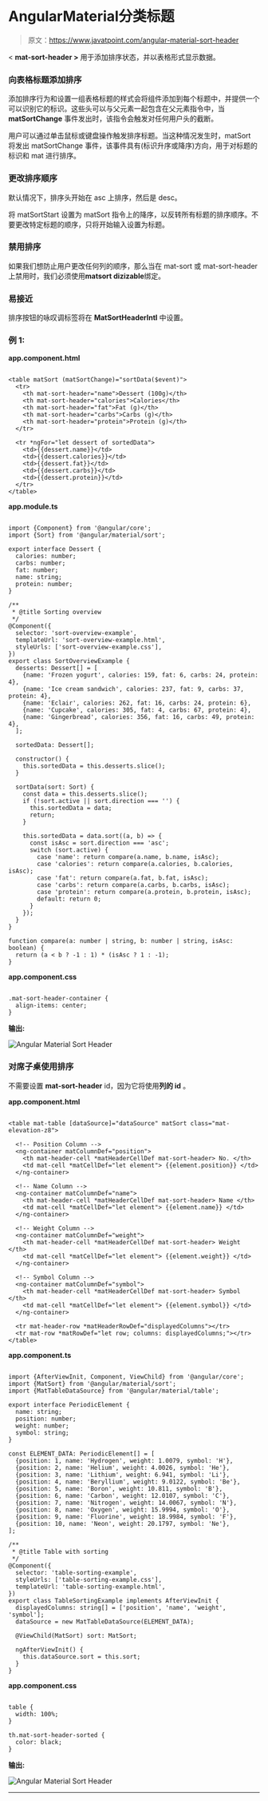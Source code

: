 # AngularMaterial分类标题

> 原文：<https://www.javatpoint.com/angular-material-sort-header>

< **mat-sort-header >** 用于添加排序状态，并以表格形式显示数据。

### 向表格标题添加排序

添加排序行为和设置一组表格标题的样式会将<mat-sort-header>组件添加到每个标题中，并提供一个可以识别它的标识。这些头可以与父元素一起包含在父元素指令中，当 **matSortChange** 事件发出时，该指令会触发对任何用户头的截断。</mat-sort-header>

用户可以通过单击鼠标或键盘操作触发排序标题。当这种情况发生时，matSort 将发出 matSortChange 事件，该事件具有(标识升序或降序)方向，用于对标题的标识和 mat 进行排序。

### 更改排序顺序

默认情况下，排序头开始在 asc 上排序，然后是 desc。

将 matSortStart 设置为 matSort 指令上的降序，以反转所有标题的排序顺序。不要更改特定标题的顺序，只将开始输入设置为标题。

### 禁用排序

如果我们想防止用户更改任何列的顺序，那么当在 mat-sort 或 mat-sort-header 上禁用时，我们必须使用**matsort dizizable**绑定。

### 易接近

排序按钮的咏叹调标签将在 **MatSortHeaderIntl** 中设置。

### 例 1:

**app.component.html**

```

<table matSort (matSortChange)="sortData($event)">
  <tr>
    <th mat-sort-header="name">Dessert (100g)</th>
    <th mat-sort-header="calories">Calories</th>
    <th mat-sort-header="fat">Fat (g)</th>
    <th mat-sort-header="carbs">Carbs (g)</th>
    <th mat-sort-header="protein">Protein (g)</th>
  </tr>

  <tr *ngFor="let dessert of sortedData">
    <td>{{dessert.name}}</td>
    <td>{{dessert.calories}}</td>
    <td>{{dessert.fat}}</td>
    <td>{{dessert.carbs}}</td>
    <td>{{dessert.protein}}</td>
  </tr>
</table>

```

**app.module.ts**

```

import {Component} from '@angular/core';
import {Sort} from '@angular/material/sort';

export interface Dessert {
  calories: number;
  carbs: number;
  fat: number;
  name: string;
  protein: number;
}

/**
 * @title Sorting overview
 */
@Component({
  selector: 'sort-overview-example',
  templateUrl: 'sort-overview-example.html',
  styleUrls: ['sort-overview-example.css'],
})
export class SortOverviewExample {
  desserts: Dessert[] = [
    {name: 'Frozen yogurt', calories: 159, fat: 6, carbs: 24, protein: 4},
    {name: 'Ice cream sandwich', calories: 237, fat: 9, carbs: 37, protein: 4},
    {name: 'Eclair', calories: 262, fat: 16, carbs: 24, protein: 6},
    {name: 'Cupcake', calories: 305, fat: 4, carbs: 67, protein: 4},
    {name: 'Gingerbread', calories: 356, fat: 16, carbs: 49, protein: 4},
  ];

  sortedData: Dessert[];

  constructor() {
    this.sortedData = this.desserts.slice();
  }

  sortData(sort: Sort) {
    const data = this.desserts.slice();
    if (!sort.active || sort.direction === '') {
      this.sortedData = data;
      return;
    }

    this.sortedData = data.sort((a, b) => {
      const isAsc = sort.direction === 'asc';
      switch (sort.active) {
        case 'name': return compare(a.name, b.name, isAsc);
        case 'calories': return compare(a.calories, b.calories, isAsc);
        case 'fat': return compare(a.fat, b.fat, isAsc);
        case 'carbs': return compare(a.carbs, b.carbs, isAsc);
        case 'protein': return compare(a.protein, b.protein, isAsc);
        default: return 0;
      }
    });
  }
}

function compare(a: number | string, b: number | string, isAsc: boolean) {
  return (a < b ? -1 : 1) * (isAsc ? 1 : -1);
}

```

**app.component.css**

```

.mat-sort-header-container {
  align-items: center;
}

```

**输出:**

![Angular Material Sort Header](img/244fda3cb207b5f172f099ad53e5fb45.png)

### 对席子桌使用排序

不需要设置 **mat-sort-header** id，因为它将使用**列的 id** 。

**app.component.html**

```

<table mat-table [dataSource]="dataSource" matSort class="mat-elevation-z8">

  <!-- Position Column -->
  <ng-container matColumnDef="position">
    <th mat-header-cell *matHeaderCellDef mat-sort-header> No. </th>
    <td mat-cell *matCellDef="let element"> {{element.position}} </td>
  </ng-container>

  <!-- Name Column -->
  <ng-container matColumnDef="name">
    <th mat-header-cell *matHeaderCellDef mat-sort-header> Name </th>
    <td mat-cell *matCellDef="let element"> {{element.name}} </td>
  </ng-container>

  <!-- Weight Column -->
  <ng-container matColumnDef="weight">
    <th mat-header-cell *matHeaderCellDef mat-sort-header> Weight </th>
    <td mat-cell *matCellDef="let element"> {{element.weight}} </td>
  </ng-container>

  <!-- Symbol Column -->
  <ng-container matColumnDef="symbol">
    <th mat-header-cell *matHeaderCellDef mat-sort-header> Symbol </th>
    <td mat-cell *matCellDef="let element"> {{element.symbol}} </td>
  </ng-container>

  <tr mat-header-row *matHeaderRowDef="displayedColumns"></tr>
  <tr mat-row *matRowDef="let row; columns: displayedColumns;"></tr>
</table>

```

**app.component.ts**

```

import {AfterViewInit, Component, ViewChild} from '@angular/core';
import {MatSort} from '@angular/material/sort';
import {MatTableDataSource} from '@angular/material/table';

export interface PeriodicElement {
  name: string;
  position: number;
  weight: number;
  symbol: string;
}

const ELEMENT_DATA: PeriodicElement[] = [
  {position: 1, name: 'Hydrogen', weight: 1.0079, symbol: 'H'},
  {position: 2, name: 'Helium', weight: 4.0026, symbol: 'He'},
  {position: 3, name: 'Lithium', weight: 6.941, symbol: 'Li'},
  {position: 4, name: 'Beryllium', weight: 9.0122, symbol: 'Be'},
  {position: 5, name: 'Boron', weight: 10.811, symbol: 'B'},
  {position: 6, name: 'Carbon', weight: 12.0107, symbol: 'C'},
  {position: 7, name: 'Nitrogen', weight: 14.0067, symbol: 'N'},
  {position: 8, name: 'Oxygen', weight: 15.9994, symbol: 'O'},
  {position: 9, name: 'Fluorine', weight: 18.9984, symbol: 'F'},
  {position: 10, name: 'Neon', weight: 20.1797, symbol: 'Ne'},
];

/**
 * @title Table with sorting
 */
@Component({
  selector: 'table-sorting-example',
  styleUrls: ['table-sorting-example.css'],
  templateUrl: 'table-sorting-example.html',
})
export class TableSortingExample implements AfterViewInit {
  displayedColumns: string[] = ['position', 'name', 'weight', 'symbol'];
  dataSource = new MatTableDataSource(ELEMENT_DATA);

  @ViewChild(MatSort) sort: MatSort;

  ngAfterViewInit() {
    this.dataSource.sort = this.sort;
  }
}

```

**app.component.css**

```

table {
  width: 100%;
}

th.mat-sort-header-sorted {
  color: black;
}

```

**输出:**

![Angular Material Sort Header](img/d3786dc77cf2ac68099850037519b213.png)

* * *